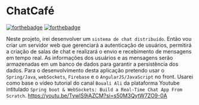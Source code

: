 # ChatCafé

[![forthebadge](https://forthebadge.com/images/badges/made-with-java.svg)](http://forthebadge.com)
[![forthebadge](https://forthebadge.com/images/badges/made-with-javascript.svg)](http://forthebadge.com)

Neste projeto, irei desenvolver um `sistema de chat distribuído`. Então vou criar um servidor web que gerenciará a autenticação de usuários, permitirá a criação de salas de chat e realizará o envio e recebimento de mensagens em tempo real. As informações dos usuários e as mensagens serão armazenadas em um banco de dados para garantir a persistência dos dados. Para o desenvolvimento desta aplicação pretendo usar o `Spring/Java`, `webSockets`, `Firebase` e o `AngularJS/JavaScript` no front.
Usarei como base o vídeo tutorial do canal `Bouali Ali` da plataforma Youtube intitulado `Spring boot & WebSockets: Build a Real-Time Chat App From Scratch`. https://youtu.be/TywlS9iAZCM?si=s50M3QytW7ZO9-0A
